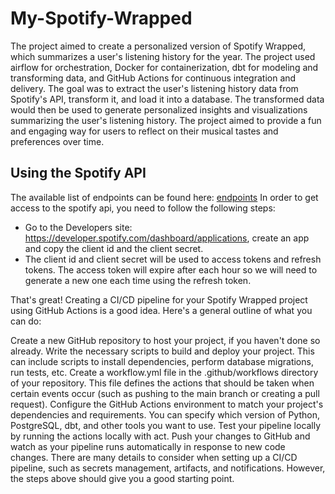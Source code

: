 # My-Spotify-Wrapped
The project aimed to create a personalized version of Spotify Wrapped, which summarizes a user's listening history for the year. The project used airflow for orchestration, Docker for containerization, dbt for modeling and transforming data, and GitHub Actions for continuous integration and delivery. The goal was to extract the user's listening history data from Spotify's API, transform it, and load it into a database. The transformed data would then be used to generate personalized insights and visualizations summarizing the user's listening history. The project aimed to provide a fun and engaging way for users to reflect on their musical tastes and preferences over time.
## Using the Spotify API
The available list of endpoints can be found here: <a href="https://developer.spotify.com/documentation/web-api/reference/#/operations/get-an-album">endpoints</a>
In order to get access to the spotify api, you need to follow the following steps:
* Go to the Developers site: https://developer.spotify.com/dashboard/applications, create an app and copy the client id and the client secret.
* The client id and client secret will be used to access tokens and refresh tokens. The access token will expire after each hour so we will need to generate a new one each time using the refresh token.


That's great! Creating a CI/CD pipeline for your Spotify Wrapped project using GitHub Actions is a good idea. Here's a general outline of what you can do:

Create a new GitHub repository to host your project, if you haven't done so already.
Write the necessary scripts to build and deploy your project. This can include scripts to install dependencies, perform database migrations, run tests, etc.
Create a workflow.yml file in the .github/workflows directory of your repository. This file defines the actions that should be taken when certain events occur (such as pushing to the main branch or creating a pull request).
Configure the GitHub Actions environment to match your project's dependencies and requirements. You can specify which version of Python, PostgreSQL, dbt, and other tools you want to use.
Test your pipeline locally by running the actions locally with act.
Push your changes to GitHub and watch as your pipeline runs automatically in response to new code changes.
There are many details to consider when setting up a CI/CD pipeline, such as secrets management, artifacts, and notifications. However, the steps above should give you a good starting point.


